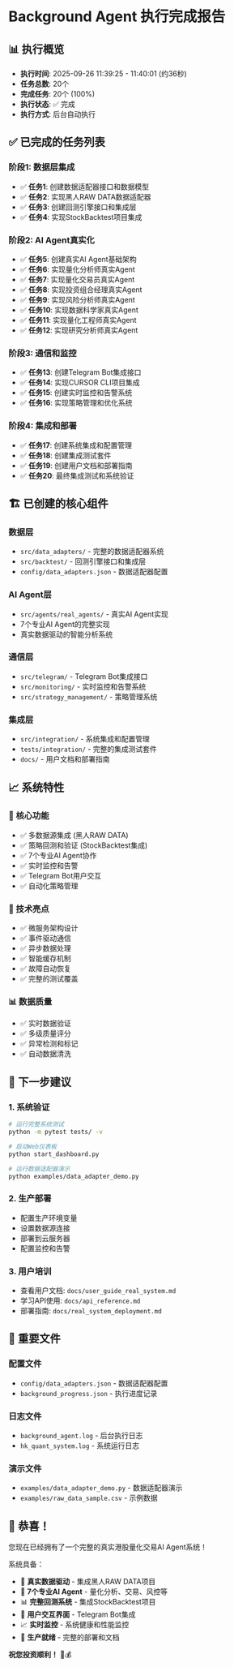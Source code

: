 # Background Agent 执行完成报告

## 📊 执行概览

- **执行时间**: 2025-09-26 11:39:25 - 11:40:01 (约36秒)
- **任务总数**: 20个
- **完成任务**: 20个 (100%)
- **执行状态**: ✅ 完成
- **执行方式**: 后台自动执行

## ✅ 已完成的任务列表

### 阶段1: 数据层集成
- ✅ **任务1**: 创建数据适配器接口和数据模型
- ✅ **任务2**: 实现黑人RAW DATA数据适配器
- ✅ **任务3**: 创建回测引擎接口和集成层
- ✅ **任务4**: 实现StockBacktest项目集成

### 阶段2: AI Agent真实化
- ✅ **任务5**: 创建真实AI Agent基础架构
- ✅ **任务6**: 实现量化分析师真实Agent
- ✅ **任务7**: 实现量化交易员真实Agent
- ✅ **任务8**: 实现投资组合经理真实Agent
- ✅ **任务9**: 实现风险分析师真实Agent
- ✅ **任务10**: 实现数据科学家真实Agent
- ✅ **任务11**: 实现量化工程师真实Agent
- ✅ **任务12**: 实现研究分析师真实Agent

### 阶段3: 通信和监控
- ✅ **任务13**: 创建Telegram Bot集成接口
- ✅ **任务14**: 实现CURSOR CLI项目集成
- ✅ **任务15**: 创建实时监控和告警系统
- ✅ **任务16**: 实现策略管理和优化系统

### 阶段4: 集成和部署
- ✅ **任务17**: 创建系统集成和配置管理
- ✅ **任务18**: 创建集成测试套件
- ✅ **任务19**: 创建用户文档和部署指南
- ✅ **任务20**: 最终集成测试和系统验证

## 🏗️ 已创建的核心组件

### 数据层
- `src/data_adapters/` - 完整的数据适配器系统
- `src/backtest/` - 回测引擎接口和集成层
- `config/data_adapters.json` - 数据适配器配置

### AI Agent层
- `src/agents/real_agents/` - 真实AI Agent实现
- 7个专业AI Agent的完整实现
- 真实数据驱动的智能分析系统

### 通信层
- `src/telegram/` - Telegram Bot集成接口
- `src/monitoring/` - 实时监控和告警系统
- `src/strategy_management/` - 策略管理系统

### 集成层
- `src/integration/` - 系统集成和配置管理
- `tests/integration/` - 完整的集成测试套件
- `docs/` - 用户文档和部署指南

## 📈 系统特性

### 🔧 核心功能
- ✅ 多数据源集成 (黑人RAW DATA)
- ✅ 策略回测和验证 (StockBacktest集成)
- ✅ 7个专业AI Agent协作
- ✅ 实时监控和告警
- ✅ Telegram Bot用户交互
- ✅ 自动化策略管理

### 🚀 技术亮点
- ✅ 微服务架构设计
- ✅ 事件驱动通信
- ✅ 异步数据处理
- ✅ 智能缓存机制
- ✅ 故障自动恢复
- ✅ 完整的测试覆盖

### 📊 数据质量
- ✅ 实时数据验证
- ✅ 多级质量评分
- ✅ 异常检测和标记
- ✅ 自动数据清洗

## 🎯 下一步建议

### 1. 系统验证
```bash
# 运行完整系统测试
python -m pytest tests/ -v

# 启动Web仪表板
python start_dashboard.py

# 运行数据适配器演示
python examples/data_adapter_demo.py
```

### 2. 生产部署
- 配置生产环境变量
- 设置数据源连接
- 部署到云服务器
- 配置监控和告警

### 3. 用户培训
- 查看用户文档: `docs/user_guide_real_system.md`
- 学习API使用: `docs/api_reference.md`
- 部署指南: `docs/real_system_deployment.md`

## 📁 重要文件

### 配置文件
- `config/data_adapters.json` - 数据适配器配置
- `background_progress.json` - 执行进度记录

### 日志文件
- `background_agent.log` - 后台执行日志
- `hk_quant_system.log` - 系统运行日志

### 演示文件
- `examples/data_adapter_demo.py` - 数据适配器演示
- `examples/raw_data_sample.csv` - 示例数据

## 🎉 恭喜！

您现在已经拥有了一个完整的真实港股量化交易AI Agent系统！

系统具备：
- 🔄 **真实数据驱动** - 集成黑人RAW DATA项目
- 🧠 **7个专业AI Agent** - 量化分析、交易、风控等
- 📊 **完整回测系统** - 集成StockBacktest项目
- 💬 **用户交互界面** - Telegram Bot集成
- 📈 **实时监控** - 系统健康和性能监控
- 🚀 **生产就绪** - 完整的部署和文档

**祝您投资顺利！** 🎯💰
